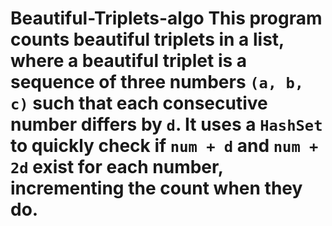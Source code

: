# Beautiful-Triplets-algo This program counts beautiful triplets in a list, where a beautiful triplet is a sequence of three numbers `(a, b, c)` such that each consecutive number differs by `d`. It uses a `HashSet` to quickly check if `num + d` and `num + 2d` exist for each number, incrementing the count when they do.
